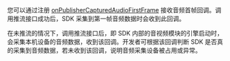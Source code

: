 您可以通过注册 [onPublisherCapturedAudioFirstFrame](@onPublisherCapturedAudioFirstFrame) 接收音频首帧回调。调用推流接口成功后，SDK 采集到第一帧音频数据时会收到此回调。

<div class='mk-hint'>

在未推流的情况下，调用推流接口后，即 SDK 内部的音视频模块的引擎启动时，会采集本机设备的音频数据，收到该回调。开发者可根据该回调判断 SDK 是否真的采集到音频数据，若未收到该回调，说明音频采集设备被占用或异常。
</div>



